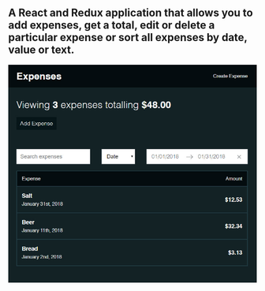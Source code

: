 ## A React and Redux application that allows you to add expenses, get a total, edit or delete a particular expense or sort all expenses by date, value or text.

![alt text](screenshots/expenses.jpg "Expenses app")